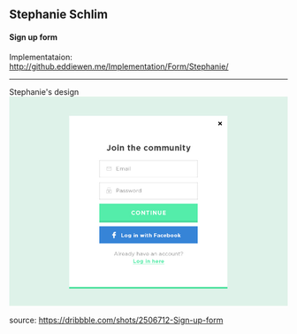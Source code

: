 ## Stephanie Schlim
#### Sign up form

Implementataion:  
<http://github.eddiewen.me/Implementation/Form/Stephanie/>

----
Stephanie's design
![form](images/signup.jpg)

source: <https://dribbble.com/shots/2506712-Sign-up-form>